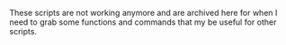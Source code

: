 These scripts are not working anymore and are archived here for when I need to grab some functions and commands that my be useful for other scripts.
